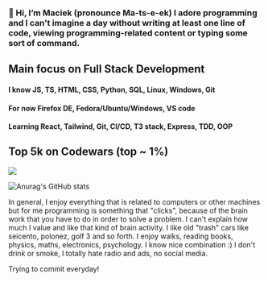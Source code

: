 ### 👋 Hi, I’m Maciek (pronounce  Ma-ts-e-ek) I adore programming and I can't imagine a day without writing at least one line of code, viewing programming-related content or typing some sort of command.

## Main focus on Full Stack Development

#### I know JS, TS, HTML, CSS, Python, SQL, Linux, Windows, Git

#### For now Firefox DE, Fedora/Ubuntu/Windows, VS code

#### Learning React, Tailwind, Git, CI/CD, T3 stack, Express, TDD, OOP

## Top 5k on Codewars (top ~ 1%)
<img src=https://www.codewars.com/users/maciek367/badges/large>

![Anurag's GitHub stats](https://github-readme-stats.vercel.app/api?username=maciek367&count_private=true&theme=radical)

In general, I enjoy everything that is related to computers or other machines but for me programming is something that "clicks", because of the brain work that you have to do in order to solve a problem. I can't explain how much I value and like that kind of brain activity.
I like old "trash" cars like seicento, polonez, golf 3 and so forth. I enjoy walks, reading books, physics, maths, electronics, psychology. I know nice combination :)
I don't drink or smoke, I totally hate radio and ads, no social media.

Trying to commit everyday!

